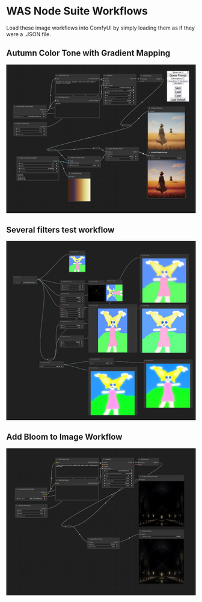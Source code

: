 # WAS Node Suite Workflows

Load these image workflows into ComfyUI by simply loading them as if they were a .JSON file. 

## Autumn Color Tone with Gradient Mapping
<img src="Autumn_Gradient_Map_Example.png">

## Several filters test workflow
<img src="several_filters_test_workflow.png">

## Add Bloom to Image Workflow
<img src="Bloom_Image_Workflow.png">
